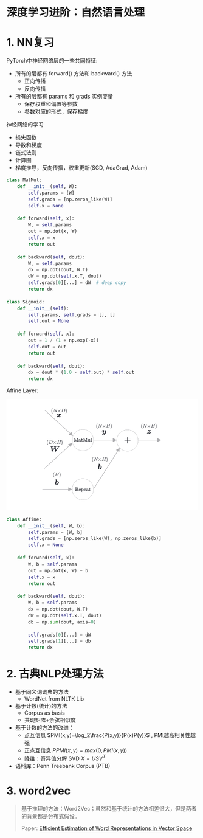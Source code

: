 # 深度学习进阶：自然语言处理

# 1. NN复习

PyTorch中神经网络层的一些共同特征:

- 所有的层都有 forward() 方法和 backward() 方法
  - 正向传播
  - 反向传播
- 所有的层都有 params 和 grads 实例变量
  - 保存权重和偏置等参数
  - 参数对应的形式，保存梯度

神经网络的学习

- 损失函数
- 导数和梯度
- 链式法则
- 计算图
- 梯度推导，反向传播，权重更新(SGD, AdaGrad, Adam)

```python
class MatMul:
    def __init__(self, W):
        self.params = [W]
        self.grads = [np.zeros_like(W)]
        self.x = None

    def forward(self, x):
        W, = self.params
        out = np.dot(x, W)
        self.x = x
        return out

    def backward(self, dout):
        W, = self.params
        dx = np.dot(dout, W.T)
        dW = np.dot(self.x.T, dout)
        self.grads[0][...] = dW  # deep copy
        return dx

class Sigmoid:
    def __init__(self):
        self.params, self.grads = [], []
        self.out = None

    def forward(self, x):
        out = 1 / (1 + np.exp(-x))
        self.out = out
        return out

    def backward(self, dout):
        dx = dout * (1.0 - self.out) * self.out
        return dx
```

Affine Layer:

![image-20241016171753621](./%E6%B7%B1%E5%BA%A6%E5%AD%A6%E4%B9%A0%E8%BF%9B%E9%98%B6-%E8%87%AA%E7%84%B6%E8%AF%AD%E8%A8%80%E5%A4%84%E7%90%86.assets/image-20241016171753621.png)

```python
class Affine:
    def __init__(self, W, b):
        self.params = [W, b]
        self.grads = [np.zeros_like(W), np.zeros_like(b)]
        self.x = None

    def forward(self, x):
        W, b = self.params
        out = np.dot(x, W) + b
        self.x = x
        return out

    def backward(self, dout):
        W, b = self.params
        dx = np.dot(dout, W.T)
        dW = np.dot(self.x.T, dout)
        db = np.sum(dout, axis=0)

        self.grads[0][...] = dW
        self.grads[1][...] = db
        return dx
```

# 2. 古典NLP处理方法

- 基于同义词词典的方法
  - WordNet from NLTK Lib
- 基于计数(统计)的方法
  - Corpus as basis
  - 共现矩阵+余弦相似度
- 基于计数的方法的改进：
  - 点互信息 $PMI(x,y)=\log_2\frac{P(x,y)}{P(x)P(y)}$ , PMI越高相关性越强
  - 正点互信息 $PPMI(x,y)=max(0,PMI(x,y))$
  - 降维：奇异值分解 SVD $X=USV^T$
- 语料库：Penn Treebank Corpus (PTB)

# 3. word2vec

>  基于推理的方法：Word2Vec；虽然和基于统计的方法相差很大，但是两者的背景都是分布式假设。
>
> Paper: [Efficient Estimation of Word Representations in Vector Space](https://arxiv.org/abs/1301.3781)
